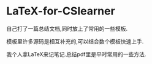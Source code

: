 # LaTeX-for-CSlearner

自己打了一篇总结文档,同时放上了常用的一些模板.

模板里许多源码是相互补充的,可以结合数个模板快速上手.

我个人拿LaTeX来记笔记.总结pdf里是平时常用的一些方法.
